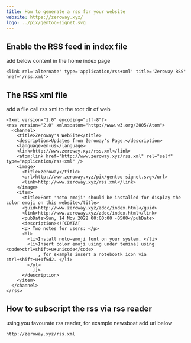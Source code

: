 ```yaml
---
title: How to generate a rss for your website
website: https://zeroway.xyz/
logo: ../pix/gentoo-signet.svg
---
```


## Enable the RSS feed in index file

add below content in the home index page

	<link rel='alternate' type='application/rss+xml' title='Zeroway RSS' href='/rss.xml'>

## The RSS xml file

add a file call rss.xml to the root dir of web

	<?xml version="1.0" encoding="utf-8"?>
	<rss version="2.0" xmlns:atom="http://www.w3.org/2005/Atom">
	  <channel>
		<title>Zeroway's WebSite</title>
		<description>Updates from Zeroway's Page.</description>
		<language>en-us</language>
		<link>http://www.zeroway.xyz/rss.xml</link>
		<atom:link href="http://www.zeroway.xyz/rss.xml" rel="self" type="application/rss+xml" />
		<image>
		  <title>zeroway</title>
		  <url>http://www.zeroway.xyz/pix/gentoo-signet.svg</url>
		  <link>http://www.zeroway.xyz/rss.xml</link>
		</image>
		<item>
		  <title>Font 'noto emoji' should be installed for display the color emoji on this website</title>
		  <guid>http://www.zeroway.xyz/zdoc/index.html</guid>
		  <link>http://www.zeroway.xyz/zdoc/index.html</link>
		  <pubDate>Sun, 14 Nov 2022 00:00:00 -0500</pubDate>
		  <description><![CDATA[
		  <p> Two notes for users: </p>
		  <ol>
			<li>Install noto-emoji font on your system. </li>
			<li>Insert color emoji using under teminal using <code>ctrl+shift+u+unicode</code>
				, for example insert a notebootk icon via ctrl+shift+u+1f5d2. </li>
			</ol>
			  ]]>
		  </description>
		</item>
	  </channel>
	</rss>

## How to subscript the rss via rss reader

using you favourate rss reader, for example newsboat add url below

	http://zeroway.xyz/rss.xml
